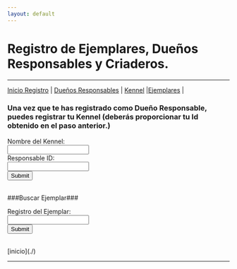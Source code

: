 ```yaml
---
layout: default
---
```

# Registro de Ejemplares, Dueños Responsables y Criaderos.
***
[Inicio Registro](./p_registra.md) | [Dueños Responsables](./p_r_duenos.md) | [Kennel](./p_r_kennel.md) |[Ejemplares](./p_r_ejemplares.md) |

### Una vez que te has registrado como Dueño Responsable, puedes registrar tu Kennel (deberás proporcionar tu Id obtenido en el paso anterior.)
<form action="http://152.70.122.144/amexpl/ins_kennel.php" method="post" target="_blank">
Nombre del Kennel:<br><input type="text" name="criadero"><br>
Responsable ID:<br><input type="text" name="responsable"><br>
<input type="submit"><br><br>
</form>

###Buscar Ejemplar###
<form action="http://152.70.122.144/amexpl/bus_ejemplar.php" method="post" target="_blank">
Registro del Ejemplar:<br><input type="text" name="reg"><br>
<input type="submit"><br><br>
</form>
[inicio](./)

***
